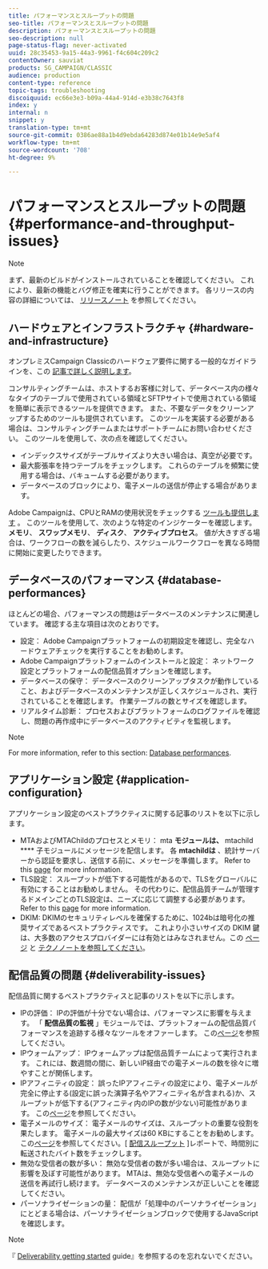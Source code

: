 ```yaml
---
title: パフォーマンスとスループットの問題
seo-title: パフォーマンスとスループットの問題
description: パフォーマンスとスループットの問題
seo-description: null
page-status-flag: never-activated
uuid: 28c35453-9a15-44a3-9961-f4c604c209c2
contentOwner: sauviat
products: SG_CAMPAIGN/CLASSIC
audience: production
content-type: reference
topic-tags: troubleshooting
discoiquuid: ec66e3e3-b09a-44a4-914d-e3b38c7643f8
index: y
internal: n
snippet: y
translation-type: tm+mt
source-git-commit: 0386ae88a1b4d9ebda64283d874e01b14e9e5af4
workflow-type: tm+mt
source-wordcount: '708'
ht-degree: 9%

---
```



# パフォーマンスとスループットの問題{#performance-and-throughput-issues}

>[!NOTE]
>
>まず、最新のビルドがインストールされていることを確認してください。 これにより、最新の機能とバグ修正を確実に行うことができます。 各リリースの内容の詳細については、 [リリースノート](https://docs.campaign.adobe.com/doc/AC/en/RN.html) を参照してください。

## ハードウェアとインフラストラクチャ {#hardware-and-infrastructure}

オンプレミスCampaign Classicのハードウェア要件に関する一般的なガイドラインを、この [記事で詳しく説明します](https://helpx.adobe.com/jp/campaign/kb/hardware-sizing-guide.html)。

コンサルティングチームは、ホストするお客様に対して、データベース内の様々なタイプのテーブルで使用されている領域とSFTPサイトで使用されている領域を簡単に表示できるツールを提供できます。 また、不要なデータをクリーンアップするためのツールも提供されています。 このツールを実装する必要がある場合は、コンサルティングチームまたはサポートチームにお問い合わせください。 このツールを使用して、次の点を確認してください。

* インデックスサイズがテーブルサイズより大きい場合は、真空が必要です。
* 最大膨張率を持つテーブルをチェックします。 これらのテーブルを頻繁に使用する場合は、バキュームする必要があります。
* データベースのブロックにより、電子メールの送信が停止する場合があります。

Adobe Campaignは、CPUとRAMの使用状況をチェックする [ツールも提供します](../../production/using/monitoring-processes.md#manual-monitoring) 。 このツールを使用して、次のような特定のインジケーターを確認します。 **メモリ**、 **スワップメモリ**、 **ディスク**、 **アクティブプロセス**。 値が大きすぎる場合は、ワークフローの数を減らしたり、スケジュールワークフローを異なる時間に開始に変更したりできます。

## データベースのパフォーマンス {#database-performances}

ほとんどの場合、パフォーマンスの問題はデータベースのメンテナンスに関連しています。 確認する主な項目は次のとおりです。

* 設定： Adobe Campaignプラットフォームの初期設定を確認し、完全なハードウェアチェックを実行することをお勧めします。
* Adobe Campaignプラットフォームのインストールと設定： ネットワーク設定とプラットフォームの配信品質オプションを確認します。
* データベースの保守： データベースのクリーンアップタスクが動作していること、およびデータベースのメンテナンスが正しくスケジュールされ、実行されていることを確認します。 作業テーブルの数とサイズを確認します。
* リアルタイム診断： プロセスおよびプラットフォームのログファイルを確認し、問題の再作成中にデータベースのアクティビティを監視します。

>[!NOTE]
>
>For more information, refer to this section: [Database performances](../../production/using/database-performances.md).

## アプリケーション設定 {#application-configuration}

アプリケーション設定のベストプラクティスに関する記事のリストを以下に示します。

* MTAおよびMTAChildのプロセスとメモリ： mta **モジュールは、** mtachild **** 子モジュールにメッセージを配信します。 各 **mtachildは** 、統計サーバーから認証を要求し、送信する前に、メッセージを準備します。 Refer to this [page](../../installation/using/email-deliverability.md) for more information.
* TLS設定： スループットが低下する可能性があるので、TLSをグローバルに有効にすることはお勧めしません。 その代わりに、配信品質チームが管理するドメインごとのTLS設定は、ニーズに応じて調整する必要があります。 Refer to this [page](../../installation/using/email-deliverability.md#mx-configuration) for more information.
* DKIM: DKIMのセキュリティレベルを確保するために、1024bは暗号化の推奨サイズであるベストプラクティスです。 これより小さいサイズの DKIM 鍵は、大多数のアクセスプロバイダーには有効とはみなされません。この [ページ](../../delivery/using/technical-recommendations.md#dkim) と [テクノノートを参照してください](https://helpx.adobe.com/jp/campaign/kb/domain-name-delegation.html)。

## 配信品質の問題 {#deliverability-issues}

配信品質に関するベストプラクティスと記事のリストを以下に示します。

* IPの評価： IPの評価が十分でない場合は、パフォーマンスに影響を与えます。 「 **配信品質の監視** 」モジュールでは、プラットフォームの配信品質パフォーマンスを追跡する様々なツールをオファーします。 この[ページ](../../delivery/using/monitoring-deliverability.md)を参照してください。
* IPウォームアップ： IPウォームアップは配信品質チームによって実行されます。 これには、数週間の間に、新しいIP経由での電子メールの数を徐々に増やすことが関係します。
* IPアフィニティの設定： 誤ったIPアフィニティの設定により、電子メールが完全に停止する(設定に誤った演算子名やアフィニティ名が含まれる)か、スループットが低下する(アフィニティ内のIPの数が少ない)可能性があります。 この[ページ](../../installation/using/email-deliverability.md#list-of-ip-addresses-to-use)を参照してください。
* 電子メールのサイズ： 電子メールのサイズは、スループットの重要な役割を果たします。 電子メールの最大サイズは60 KBにすることをお勧めします。 この[ページ](https://helpx.adobe.com/legal/product-descriptions/campaign.html)を参照してください。[ [配信スループット](../../reporting/using/global-reports.md#delivery-throughput) ]レポートで、時間別に転送されたバイト数をチェックします。
* 無効な受信者の数が多い： 無効な受信者の数が多い場合は、スループットに影響を及ぼす可能性があります。 MTAは、無効な受信者への電子メールの送信を再試行し続けます。 データベースのメンテナンスが正しいことを確認してください。
* パーソナライゼーションの量： 配信が「処理中のパーソナライゼーション」にとどまる場合は、パーソナライゼーションブロックで使用するJavaScriptを確認します。

>[!NOTE]
>
>『 [Deliverability getting started](https://docs.adobe.com/content/help/ja-JP/campaign-classic/using/sending-messages/deliverability-management/about-deliverability.html) guide』を参照するのを忘れないでください。


